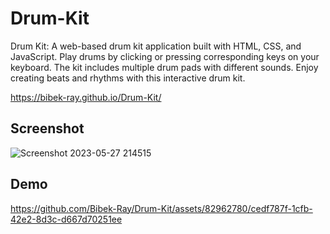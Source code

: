 # Drum-Kit
Drum Kit: A web-based drum kit application built with HTML, CSS, and JavaScript. Play drums by clicking or pressing corresponding keys on your keyboard. The kit includes multiple drum pads with different sounds. Enjoy creating beats and rhythms with this interactive drum kit.

https://bibek-ray.github.io/Drum-Kit/

## Screenshot

![Screenshot 2023-05-27 214515](https://github.com/Bibek-Ray/Drum-Kit/assets/82962780/326ecbb3-3cd9-4af6-a713-a585eb1e06fa)

## Demo

https://github.com/Bibek-Ray/Drum-Kit/assets/82962780/cedf787f-1cfb-42e2-8d3c-d667d70251ee


